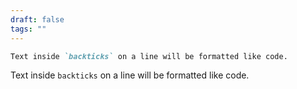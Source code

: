 ```yaml
---
draft: false
tags: ""
---
```

```md
Text inside `backticks` on a line will be formatted like code.
```

Text inside `backticks` on a line will be formatted like code. 
